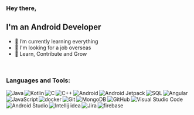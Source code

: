 ### Hey there,

## I'm an Android Developer
- 🌱 I’m currently learning everything
- 🔭 I'm looking for a job overseas
- 🎯 Learn, Contribute and Grow

<br />

### Languages and Tools:

<img align="left" alt="Java" src="https://img.icons8.com/color/36/000000/java.png"/>
<img align="left" alt="Kotlin" src="https://img.icons8.com/color/36/000000/kotlin.png"/>
<img align="left" alt="C" src="https://img.icons8.com/color/36/000000/c.png"/>
<img align="left" alt="C++" src="https://img.icons8.com/color/36/000000/c-plus-plus-logo.png"/>
<img align="left" alt="Android" src="https://img.icons8.com/color/36/000000/android-os.png"/>
<img align="left" alt="Android Jetpack" src="https://img.icons8.com/color/36/000000/jetpack-joyride.png"/>
<img align="left" alt="SQL" src="https://img.icons8.com/wired/36/000000/sql.png"/>
<img align="left" alt="Angular" src="https://img.icons8.com/color/36/000000/angularjs.png"/>
<img align="left" alt="JavaScript" src="https://img.icons8.com/color/36/000000/javascript.png"/>
<img align="left" alt="docker" src="https://img.icons8.com/dusk/36/000000/docker.png"/>
<img align="left" alt="Git" src="https://img.icons8.com/color/36/000000/git.png"/>
<img align="left" alt="MongoDB" src="https://img.icons8.com/color/36/000000/mongodb.png"/>
<img align="left" alt="GitHub" src="https://img.icons8.com/fluent/36/000000/github.png"/>
<img align="left" alt="Visual Studio Code" src="https://img.icons8.com/fluent/36/000000/visual-studio-code-2019.png"/>
<img align="left" alt="Android Studio" src="https://img.icons8.com/color/36/000000/android-studio--v3.png"/>
<img align="left" alt="Intellij idea" src="https://img.icons8.com/color/36/000000/intellij-idea.png"/>
<img align="left" alt="Jira" src="https://img.icons8.com/color/36/000000/jira.png"/>
<img align="left" alt="firebase" src="https://img.icons8.com/color/36/000000/google-firebase-console.png"/>

<!-- <br />
<br />
<br />
<br />
